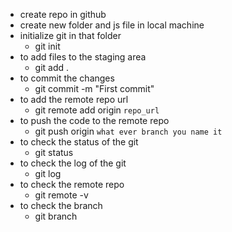 - create repo in github
- create new folder and js file in local machine
- initialize git in that folder
  - git init
- to add files to the staging area
  - git add .
- to commit the changes
  - git commit -m "First commit"
- to add the remote repo url
  - git remote add origin `repo_url`
- to push the code to the remote repo
  - git push origin `what ever branch you name it`
- to check the status of the git
  - git status
- to check the log of the git
  - git log
- to check the remote repo
  - git remote -v
- to check the branch
  - git branch
